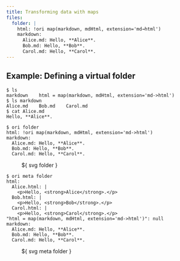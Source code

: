 ```yaml
---
title: Transforming data with maps
files:
  folder: |
    html: !ori map(markdown, mdHtml, extension='md→html')
    markdown:
      Alice.md: Hello, **Alice**.
      Bob.md: Hello, **Bob**.
      Carol.md: Hello, **Carol**.
---
```


## Example: Defining a virtual folder

```console
$ ls
markdown    html = map(markdown, mdHtml, extension='md->html')
$ ls markdown
Alice.md    Bob.md    Carol.md
$ cat Alice.md
Hello, **Alice**.
```

```console assert: true, path: files
$ ori folder
html: !ori map(markdown, mdHtml, extension='md->html')
markdown:
  Alice.md: Hello, **Alice**.
  Bob.md: Hello, **Bob**.
  Carol.md: Hello, **Carol**.
```

<figure>
${ svg folder }
</figure>

```console assert: true, path: files
$ ori meta folder
html:
  Alice.html: |
    <p>Hello, <strong>Alice</strong>.</p>
  Bob.html: |
    <p>Hello, <strong>Bob</strong>.</p>
  Carol.html: |
    <p>Hello, <strong>Carol</strong>.</p>
"html = map(markdown, mdHtml, extension='md->html')": null
markdown:
  Alice.md: Hello, **Alice**.
  Bob.md: Hello, **Bob**.
  Carol.md: Hello, **Carol**.
```

<figure>
${ svg meta folder }
</figure>
